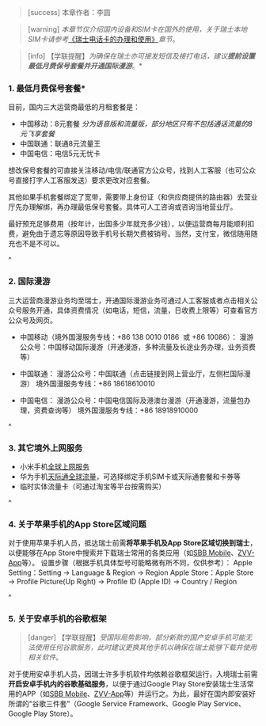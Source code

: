 > [success] 本章作者：李圆

> [warning] *本章节仅介绍国内设备和SIM卡在国外的使用，关于瑞士本地SIM卡请参考*[《瑞士电话卡的办理和使用》](../living_in_zurich/sim-card_ch.md)*章节*。

> [info] 【学联提醒】*为确保在瑞士亦可接发短信及接打电话，建议**提前设置最低月费保号套餐并开通国际漫游***。\*

### **1. 最低月费保号套餐**\*

目前，国内三大运营商最低的月租套餐是：

* 中国移动：8元套餐
  *分为语音版和流量版，部分地区只有不包括通话流量的8元飞享套餐*
* 中国联通：联通8元流量王
* 中国电信：电信5元无忧卡

想改保号套餐的可直接关注移动/电信/联通官方公众号，找到人工客服（也可公众号直接打字人工客服发送）要求更改对应套餐。

其他如果手机套餐绑定了宽带，需要带上身份证（和供应商提供的路由器）去营业厅先办理解绑，再办理最低保号套餐。具体可人工咨询或咨询当地营业厅。

最好预充足够费用（按年计，出国多少年就充多少钱），以便运营商每月能顺利扣费，避免由于遗忘等原因导致手机号长期欠费被销号。当然，支付宝，微信随用随充也不是不可以。

^

### **2. 国际漫游**

三大运营商漫游业务均至瑞士，开通国际漫游业务可通过人工客服或者点击相关公众号服务开通，具体资费情况（如电话，短信，流量，日收费上限等）可查看官方公众号及网页。

* 中国移动（境外国漫服务专线：+86 138 0010 0186  或 +86 10086）：
  漫游公众号：中国移动国际漫游（开通漫游，多种流量及长途业务办理，业务资费等）

* 中国联通：
  漫游公众号：中国联通（点击链接到网上营业厅，左侧栏国际漫游）
  境外国漫服务专线：+86 18618610010

* 中国电信：
  漫游公众号：中国电信国际及港澳台漫游（开通漫游，流量包办理，资费查询等）
  境外国漫服务专线：+86 18918910000

^

### **3. 其它境外上网服务**

* 小米手机[全球上网服务](https://www.mi.com/service/consult/Mi%20roaming)
* 华为手机[天际通全球流量](https://consumer.huawei.com/cn/mobileservices/)，可选择绑定手机SIM卡或天际通套餐和卡券等
* 临时实体流量卡（可通过淘宝等平台按需购买）

^

### **4. 关于苹果手机的App Store区域问题**

对于使用苹果手机人员，抵达瑞士前需**将苹果手机及App Store区域切换到瑞士**，以便能够在App Store中搜索并下载瑞士常用的各类应用（如[SBB Mobile](https://www.sbb.ch/de/fahrplan/mobile-fahrplaene/sbb-mobile.html)、[ZVV-App](https://www.zvv.ch/zvv/de/service/apps/zvv-app.html)等）。
设置步骤（根据手机具体型号可能略微有所不同，仅供参考）：
Apple Setting：Setting → Language & Region → Region Apple Store：Apple Store → Profile Picture(Up Right) → Profile ID (Apple ID) → Country / Region

^

### **5. 关于安卓手机的谷歌框架**

> [danger] 【学联提醒】*受国际局势影响，部分新款的国产安卓手机可能无法使用任何谷歌服务，此时建议更换其他手机以确保在瑞士能够下载并使用相关软件*。

对于使用安卓手机人员，因瑞士许多手机软件均依赖谷歌框架运行，入境瑞士前需**开启安卓手机内的谷歌基础服务**，以便于通过Google Play Store安装瑞士生活常用的APP（如[SBB Mobile](https://www.sbb.ch/de/fahrplan/mobile-fahrplaene/sbb-mobile.html)、[ZVV-App](https://www.zvv.ch/zvv/de/service/apps/zvv-app.html)等）并运行之。为此，最好在国内即安装好所谓的“谷歌三件套”（Google Service Framework、Google Play Service、Google Play Store）。

